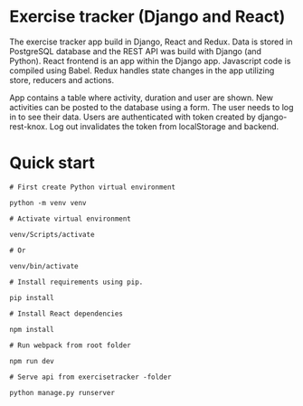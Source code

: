 # Exercise tracker (Django and React)

The exercise tracker app build in Django, React and Redux. Data is stored in PostgreSQL database and the REST API was build with Django (and Python).
React frontend is an app within the Django app. Javascript code is compiled using Babel.
Redux handles state changes in the app utilizing store, reducers and actions.

App contains a table where activity, duration and user are shown. New activities can be posted to the database using a form. The user needs to log in to see their data. Users are authenticated with token created by django-rest-knox. Log out invalidates the token from localStorage and backend.

# Quick start

```
# First create Python virtual environment

python -m venv venv

# Activate virtual environment

venv/Scripts/activate

# Or

venv/bin/activate

# Install requirements using pip.

pip install

# Install React dependencies

npm install

# Run webpack from root folder

npm run dev

# Serve api from exercisetracker -folder

python manage.py runserver

```
